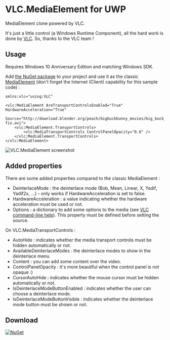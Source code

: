 # VLC.MediaElement for UWP
MediaElement clone powered by VLC.

It's just a little control (a Windows Runtime Component), all the hard work is done by [VLC](https://code.videolan.org/videolan/vlc-winrt). So, thanks to the VLC team !

## Usage
Requires Windows 10 Anniversary Edition and matching Windows SDK.

Add [the NuGet package](https://www.nuget.org/packages/VLC.MediaElement) to your project and use it as the classic [MediaElement](https://msdn.microsoft.com/library/windows/apps/mt187272.aspx) (don't forget the Internet (Client) capability for this sample code) :

```
xmlns:vlc="using:VLC"
```
```
<vlc:MediaElement AreTransportControlsEnabled="True" HardwareAcceleration="True"
                  Source="http://download.blender.org/peach/bigbuckbunny_movies/big_buck_bunny_480p_surround-fix.avi">
    <vlc:MediaElement.TransportControls>
        <vlc:MediaTransportControls ControlPanelOpacity="0.8" />
    </vlc:MediaElement.TransportControls>
</vlc:MediaElement>
```

![VLC.MediaElement screenshot](http://freemiupnp.fr/tv/VLC.MediaElement.png)

## Added properties
There are some added properties compared to the classic MediaElement :
- DeinterlaceMode : the deinterlace mode (Bob, Mean, Linear, X, Yadif, Yadif2x, ...) - only works if HardwareAcceleration is set to false.
- HardwareAcceleration : a value indicating whether the hardware acceleration must be used or not.
- Options : a dictionary to add some options to the media (see [VLC command-line help](https://wiki.videolan.org/VLC_command-line_help/)). This property must be defined before setting the source.

On VLC.MediaTransportControls :
- AutoHide : indicates whether the media transport controls must be hidden automatically or not.
- AvailableDeinterlaceModes : the deinterlace modes to show in the deinterlace menu.
- Content : you can add some content over the video.
- ControlPanelOpacity : it's more beautiful when the control panel is not opaque :)
- CursorAutoHide : indicates whether the mouse cursor must be hidden automatically or not.
- IsDeinterlaceModeButtonEnabled : indicates whether the user can choose a deinterlace mode.
- IsDeinterlaceModeButtonVisible : indicates whether the deinterlace mode button must be shown or not.

## Download
[![NuGet](https://img.shields.io/nuget/v/VLC.MediaElement.svg)](https://www.nuget.org/packages/VLC.MediaElement)


